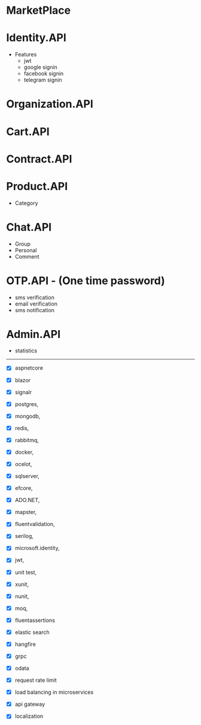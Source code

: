 
# MarketPlace


# Identity.API
   - Features
      - jwt
      - google signin
      - facebook signin
      - telegram signin

# Organization.API

# Cart.API

# Contract.API

# Product.API
 - Category

# Chat.API
 - Group
 - Personal
 - Comment

# OTP.API - (One time password)
 - sms verification
 - email verification
 - sms notification

# Admin.API
 - statistics

***

- [x] aspnetcore
- [x] blazor
- [x] signalr
- [x] postgres,
- [x] mongodb,
- [x] redis,
- [x] rabbitmq,
- [x] docker,
- [x] ocelot,
- [x] sqlserver,

- [x] efcore,
- [x] ADO.NET,
- [x] mapster,
- [x] fluentvalidation,
- [x] serilog,
- [x] microsoft.identity,
- [x] jwt,

- [x] unit test,
- [x] xunit,
- [x] nunit,
- [x] moq,
- [x] fluentassertions 

- [x] elastic search
- [x] hangfire
- [x] grpc
- [x] odata

- [x] request rate limit
- [x] load balancing in microservices 
- [x] api gateway

- [x] localization
